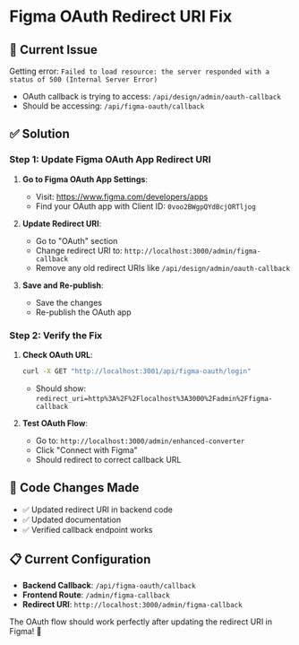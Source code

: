 # Figma OAuth Redirect URI Fix

## 🚨 Current Issue
Getting error: `Failed to load resource: the server responded with a status of 500 (Internal Server Error)`
- OAuth callback is trying to access: `/api/design/admin/oauth-callback`
- Should be accessing: `/api/figma-oauth/callback`

## ✅ Solution

### Step 1: Update Figma OAuth App Redirect URI

1. **Go to Figma OAuth App Settings**:
   - Visit: https://www.figma.com/developers/apps
   - Find your OAuth app with Client ID: `0voo2BWgpQYdBcjORTljog`

2. **Update Redirect URI**:
   - Go to "OAuth" section
   - Change redirect URI to: `http://localhost:3000/admin/figma-callback`
   - Remove any old redirect URIs like `/api/design/admin/oauth-callback`

3. **Save and Re-publish**:
   - Save the changes
   - Re-publish the OAuth app

### Step 2: Verify the Fix

1. **Check OAuth URL**:
   ```bash
   curl -X GET "http://localhost:3001/api/figma-oauth/login"
   ```
   - Should show: `redirect_uri=http%3A%2F%2Flocalhost%3A3000%2Fadmin%2Ffigma-callback`

2. **Test OAuth Flow**:
   - Go to: `http://localhost:3000/admin/enhanced-converter`
   - Click "Connect with Figma"
   - Should redirect to correct callback URL

## 🔧 Code Changes Made

- ✅ Updated redirect URI in backend code
- ✅ Updated documentation
- ✅ Verified callback endpoint works

## 📋 Current Configuration

- **Backend Callback**: `/api/figma-oauth/callback`
- **Frontend Route**: `/admin/figma-callback`
- **Redirect URI**: `http://localhost:3000/admin/figma-callback`

The OAuth flow should work perfectly after updating the redirect URI in Figma! 🚀
